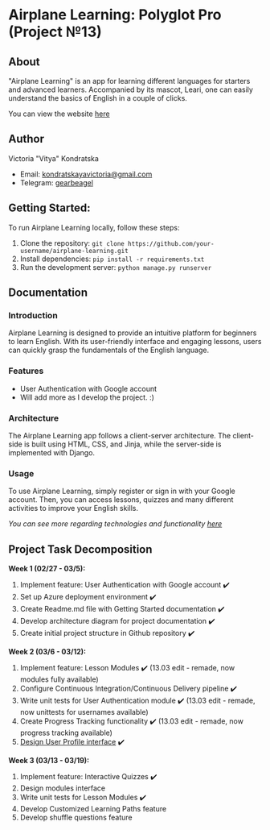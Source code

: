 # Airplane Learning: Polyglot Pro (Project №13)

## About
"Airplane Learning" is an app for learning different languages for starters and advanced learners. Accompanied by its mascot, Leari, one can easily understand the basics of English in a couple of clicks.

You can view the website [here](http://airplanelearningpolypro.azurewebsites.net)

## Author
Victoria "Vitya" Kondratska
- Email: kondratskayavictoria@gmail.com
- Telegram: [gearbeagel](https://t.me/gearbeagel)

## Getting Started:
To run Airplane Learning locally, follow these steps:

1. Clone the repository: `git clone https://github.com/your-username/airplane-learning.git`
2. Install dependencies: `pip install -r requirements.txt`
3. Run the development server: `python manage.py runserver`


## Documentation
### Introduction
Airplane Learning is designed to provide an intuitive platform for beginners to learn English. With its user-friendly interface and engaging lessons, users can quickly grasp the fundamentals of the English language.

### Features
- User Authentication with Google account
- Will add more as I develop the project. :)

### Architecture
The Airplane Learning app follows a client-server architecture. The client-side is built using HTML, CSS, and Jinja, while the server-side is implemented with Django.

### Usage
To use Airplane Learning, simply register or sign in with your Google account. Then, you can access lessons, quizzes and many different activities to improve your English skills.

*You can see more regarding technologies and functionality [here](https://miro.com/app/board/uXjVNnt7ngw=/)*

## Project Task Decomposition
**Week 1 (02/27 - 03/5):**
1. Implement feature: User Authentication with Google account ✔️
2. Set up Azure deployment environment ✔️
3. Create Readme.md file with Getting Started documentation ✔️
4. Develop architecture diagram for project documentation ✔️
5. Create initial project structure in Github repository ✔️

**Week 2 (03/6 - 03/12):**
1. Implement feature: Lesson Modules ✔️ (13.03 edit - remade, now modules fully available)
2. Configure Continuous Integration/Continuous Delivery pipeline ✔️
3. Write unit tests for User Authentication module ✔️ (13.03 edit - remade, now unittests for usernames available)
4. Create Progress Tracking functionality ✔️ (13.03 edit - remade, now progress tracking available)
5. [Design User Profile interface](https://www.canva.com/design/DAF_HE1C2sw/4OTDDl0vtZwXWHbL4O-qHQ/edit?utm_content=DAF_HE1C2sw&utm_campaign=designshare&utm_medium=link2&utm_source=sharebutton) ✔️

**Week 3 (03/13 - 03/19):**
1. Implement feature: Interactive Quizzes ✔️
2. Design modules interface
3. Write unit tests for Lesson Modules ✔️
4. Develop Customized Learning Paths feature
5. Develop shuffle questions feature


